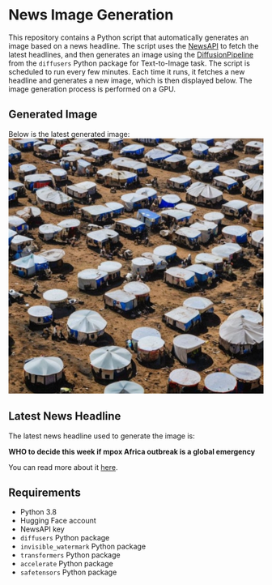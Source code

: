 # News Image Generation
This repository contains a Python script that automatically generates an image based on a news headline. The script uses the [NewsAPI](https://newsapi.org/) to fetch the latest headlines, and then generates an image using the [DiffusionPipeline](https://github.com/huggingface/diffusers) from the `diffusers` Python package for Text-to-Image task.
The script is scheduled to run every few minutes. Each time it runs, it fetches a new headline and generates a new image, which is then displayed below. The image generation process is performed on a GPU.

## Generated Image
Below is the latest generated image:
![Generated Image](image.png)

## Latest News Headline
The latest news headline used to generate the image is:

**WHO to decide this week if mpox Africa outbreak is a global emergency**

You can read more about it [here](https://news.google.com/rss/articles/CBMipAFBVV95cUxOaDZINF9xaUZpNHk4T3g4WjRZRzIzalp1bnZ3YUlFTWwzTzlwdkMyZUN1LTRvb2dpTTJadGgwUXpFVXU2WWprRUo4cFc5R1hQeGlwa2hpZFZJU0drN3M3aU0weTBPZG5RbGtiSjNlc1hZMkRVbnZoNWRYNWlmT3Q1N19KNG5FZ1NGQkFla0Vxb05odEd3NDFoa1NKVk1YVEV1djVTRw?oc=5).

## Requirements
- Python 3.8
- Hugging Face account
- NewsAPI key
- `diffusers` Python package
- `invisible_watermark` Python package
- `transformers` Python package
- `accelerate` Python package
- `safetensors` Python package
